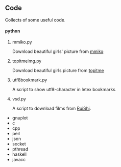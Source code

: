 ## Code ##
Collects of some useful code.

#### python
1. mmiko.py

    Download beautiful girls' picture from [mmiko](http://www.mmiko.com/)
2. topitmeimg.py

    Download beautiful girls picture from [topitme](http://www.topit.me)
3. utf8bookmark.py

    A script to show utf8-character in letex bookmarks.
4. vsd.py

    A script to download films from [RuiShi](http://v.sharein.us).

* gnuplot
* c
* cpp
* perl
* json
* socket
* pthread
* haskell
* javacc

